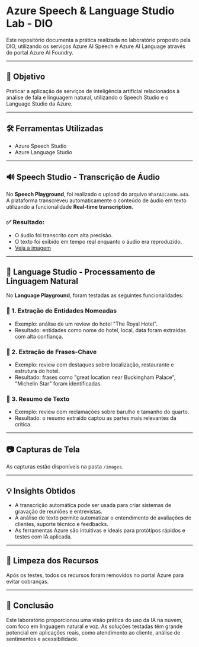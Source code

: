 # Azure Speech & Language Studio Lab - DIO

Este repositório documenta a prática realizada no laboratório proposto pela DIO, utilizando os serviços Azure AI Speech e Azure AI Language através do portal Azure AI Foundry.

---

## 🎯 Objetivo

Praticar a aplicação de serviços de inteligência artificial relacionados à análise de fala e linguagem natural, utilizando o Speech Studio e o Language Studio da Azure.

---

## 🛠️ Ferramentas Utilizadas
- Azure Speech Studio
- Azure Language Studio

---

## 🔊 Speech Studio - Transcrição de Áudio

No **Speech Playground**, foi realizado o upload do arquivo `WhatAICanDo.m4a`. A plataforma transcreveu automaticamente o conteúdo de áudio em texto utilizando a funcionalidade **Real-time transcription**.

### ✅ Resultado:
- O áudio foi transcrito com alta precisão.
- O texto foi exibido em tempo real enquanto o áudio era reproduzido.
- [Veja a imagem](https://github.com/Ryanleoncoder/azure-ai-labs/blob/main/images/speech-transcription.PNG)

---

## 🧠 Language Studio - Processamento de Linguagem Natural

No **Language Playground**, foram testadas as seguintes funcionalidades:

### 🔹 1. Extração de Entidades Nomeadas
- Exemplo: análise de um review do hotel "The Royal Hotel".
- Resultado: entidades como nome do hotel, local, data foram extraídas com alta confiança.

### 🔹 2. Extração de Frases-Chave
- Exemplo: review com destaques sobre localização, restaurante e estrutura do hotel.
- Resultado: frases como "great location near Buckingham Palace", "Michelin Star" foram identificadas.

### 🔹 3. Resumo de Texto
- Exemplo: review com reclamações sobre barulho e tamanho do quarto.
- Resultado: o resumo extraído captou as partes mais relevantes da crítica.

---

## 📷 Capturas de Tela

As capturas estão disponíveis na pasta `/images`.

---

## 💡 Insights Obtidos

- A transcrição automática pode ser usada para criar sistemas de gravação de reuniões e entrevistas.
- A análise de texto permite automatizar o entendimento de avaliações de clientes, suporte técnico e feedbacks.
- As ferramentas Azure são intuitivas e ideais para protótipos rápidos e testes com IA aplicada.

---

## 🧹 Limpeza dos Recursos

Após os testes, todos os recursos foram removidos no portal Azure para evitar cobranças.

---

## 📌 Conclusão

Este laboratório proporcionou uma visão prática do uso da IA na nuvem, com foco em linguagem natural e voz. As soluções testadas têm grande potencial em aplicações reais, como atendimento ao cliente, análise de sentimentos e acessibilidade.

